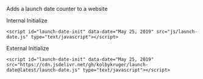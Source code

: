 Adds a launch date counter to a website

Internal Initialize

`<script id="launch-date-init" data-date="May 25, 2019" src="js/launch-date.js" type="text/javascript"></script>`

External Initialize

`<script id="launch-date-init" data-date="May 25, 2019" src="https://cdn.jsdelivr.net/gh/kolbykruger/launch-date@latest/launch-date.js" type="text/javascript"></script>`
